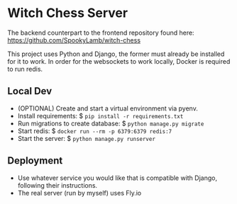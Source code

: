 # Witch Chess Server

The backend counterpart to the frontend repository found here: https://github.com/SpookyLamb/witch-chess

This project uses Python and Django, the former must already be installed for it to work. In order for the websockets to work locally, Docker is required to run redis.

## Local Dev
* (OPTIONAL) Create and start a virtual environment via pyenv.
* Install requirements: $ `pip install -r requirements.txt`
* Run migrations to create database: $ `python manage.py migrate`
* Start redis: $ `docker run --rm -p 6379:6379 redis:7`
* Start the server: $ `python manage.py runserver`

## Deployment
* Use whatever service you would like that is compatible with Django, following their instructions.
* The real server (run by myself) uses Fly.io
